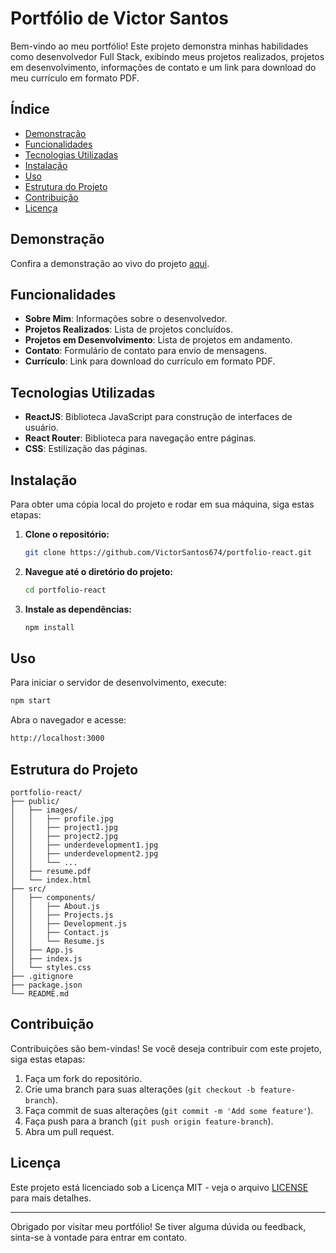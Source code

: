 # Portfólio de Victor Santos

Bem-vindo ao meu portfólio! Este projeto demonstra minhas habilidades como desenvolvedor Full Stack, exibindo meus projetos realizados, projetos em desenvolvimento, informações de contato e um link para download do meu currículo em formato PDF.

## Índice

- [Demonstração](#demonstração)
- [Funcionalidades](#funcionalidades)
- [Tecnologias Utilizadas](#tecnologias-utilizadas)
- [Instalação](#instalação)
- [Uso](#uso)
- [Estrutura do Projeto](#estrutura-do-projeto)
- [Contribuição](#contribuição)
- [Licença](#licença)

## Demonstração

Confira a demonstração ao vivo do projeto [aqui](https://seu-link-de-demo-aqui.com).

## Funcionalidades

- **Sobre Mim**: Informações sobre o desenvolvedor.
- **Projetos Realizados**: Lista de projetos concluídos.
- **Projetos em Desenvolvimento**: Lista de projetos em andamento.
- **Contato**: Formulário de contato para envio de mensagens.
- **Currículo**: Link para download do currículo em formato PDF.

## Tecnologias Utilizadas

- **ReactJS**: Biblioteca JavaScript para construção de interfaces de usuário.
- **React Router**: Biblioteca para navegação entre páginas.
- **CSS**: Estilização das páginas.

## Instalação

Para obter uma cópia local do projeto e rodar em sua máquina, siga estas etapas:

1. **Clone o repositório:**
   ```bash
   git clone https://github.com/VictorSantos674/portfolio-react.git
   ```
2. **Navegue até o diretório do projeto:**
   ```bash
   cd portfolio-react
   ```
3. **Instale as dependências:**
   ```bash
   npm install
   ```

## Uso

Para iniciar o servidor de desenvolvimento, execute:
```bash
npm start
```

Abra o navegador e acesse:
```bash
http://localhost:3000
```

## Estrutura do Projeto

```
portfolio-react/
├── public/
│   ├── images/
│   │   ├── profile.jpg
│   │   ├── project1.jpg
│   │   ├── project2.jpg
│   │   ├── underdevelopment1.jpg
│   │   ├── underdevelopment2.jpg
│   │   └── ...
│   ├── resume.pdf
│   └── index.html
├── src/
│   ├── components/
│   │   ├── About.js
│   │   ├── Projects.js
│   │   ├── Development.js
│   │   ├── Contact.js
│   │   └── Resume.js
│   ├── App.js
│   ├── index.js
│   └── styles.css
├── .gitignore
├── package.json
└── README.md
```

## Contribuição

Contribuições são bem-vindas! Se você deseja contribuir com este projeto, siga estas etapas:

1. Faça um fork do repositório.
2. Crie uma branch para suas alterações (`git checkout -b feature-branch`).
3. Faça commit de suas alterações (`git commit -m 'Add some feature'`).
4. Faça push para a branch (`git push origin feature-branch`).
5. Abra um pull request.

## Licença

Este projeto está licenciado sob a Licença MIT - veja o arquivo [LICENSE](LICENSE) para mais detalhes.

---

Obrigado por visitar meu portfólio! Se tiver alguma dúvida ou feedback, sinta-se à vontade para entrar em contato.